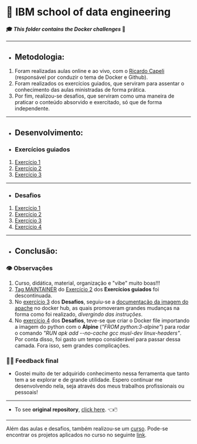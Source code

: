 # :robot: IBM school of data engineering 
#### :mortar_board: *This folder contains the Docker challenges* :whale:

***


* ## Metodologia:
1. Foram realizadas aulas online e ao vivo, com o [Ricardo Capeli](https://github.com/ricardocapeli) (responsável por conduzir o tema de Docker e Github).
2. Foram realizados os exercícios guiados, que serviram para assentar o conhecimento das aulas ministradas de forma prática.
3. Por fim, realizou-se desafios, que serviram como uma maneira de praticar o conteúdo absorvido e exercitado, só que de forma independente.

***
* ## Desenvolvimento:
* ### Exercícios guiados
1. [Exercício 1](1-exercicios-guiados/1-container-Mysql)
2. [Exercício 2](1-exercicios-guiados/2-img-apache)
3. [Exercício 3](1-exercicios-guiados/3-wordpress)

***

* ### Desafios
1. [Exercício 1](2-exercicios-desafio/desafio-1)
2. [Exercício 2](2-exercicios-desafio/desafio-2)
3. [Exercício 3](2-exercicios-desafio/desafio-3)
4. [Exercício 4](2-exercicios-desafio/desafio-4)

***
* ## Conclusão:
### :eye: Observações
1. Curso, didática, material, organização e "vibe" muito boas!!!
2. <ins>Tag MAINTAINER</ins> do <ins>Exercício 2</ins> dos **Exercícios guiados** foi descontinuada.
3. No <ins>exercício 3</ins> dos **Desafios**, seguiu-se a [documentação da imagem do apache](https://hub.docker.com/_/httpd) no docker hub, as quais promoveram grandes mudanças na forma como foi realizado, *divergindo das instruções*.
4. No <ins>exercício 4</ins> dos **Desafios**, teve-se que criar o Docker file importando a imagem do python com o **Alpine** (*"FROM python:3-alpine"*) para rodar o comando *"RUN apk add --no-cache gcc musl-dev linux-headers"*. Por conta disso, foi gasto um tempo considerável para passar dessa camada. Fora isso, sem grandes complicações.
### :man_technologist: Feedback final
* Gostei muito de ter adquirido conhecimento nessa ferramenta que tanto tem a se explorar e de grande utilidade. Espero continuar me desenvolvendo nela, seja através dos meus trabalhos profissionais ou pessoais!

***

* To see **original repository**, [click here](https://github.com/ricardocapeli/DockerStart). :point_left::computer_mouse:

***

Além das aulas e desafios, também realizou-se um [curso]().
Pode-se encontrar os projetos aplicados no curso no seguinte [link]().